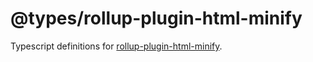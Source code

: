 # @types/rollup-plugin-html-minify

Typescript definitions for [rollup-plugin-html-minify](./../../libs/rollup-plugin-html-minify).

